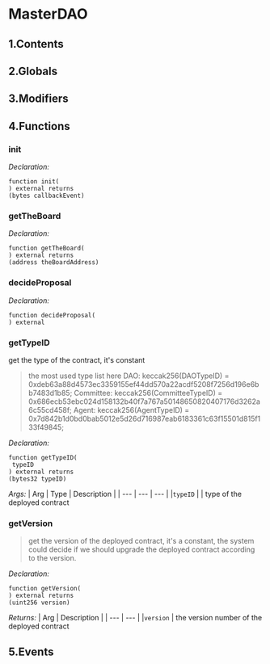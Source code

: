 # MasterDAO





## 1.Contents
<!-- START doctoc -->
<!-- END doctoc -->

## 2.Globals

## 3.Modifiers

## 4.Functions

### init



*Declaration:*
```solidity
function init(
) external returns
(bytes callbackEvent)
```




### getTheBoard



*Declaration:*
```solidity
function getTheBoard(
) external returns
(address theBoardAddress)
```




### decideProposal



*Declaration:*
```solidity
function decideProposal(
) external
```




### getTypeID
get the type of the contract, it's constant

> the most used type list here
DAO: keccak256(DAOTypeID) = 0xdeb63a88d4573ec3359155ef44dd570a22acdf5208f7256d196e6bb7483d1b85;
Committee: keccak256(CommitteeTypeID) = 0x686ecb53ebc024d158132b40f7a767a50148650820407176d3262a6c55cd458f;
Agent: keccak256(AgentTypeID) = 0x7d842b1d0bd0bab5012e5d26d716987eab6183361c63f15501d815f133f49845;

*Declaration:*
```solidity
function getTypeID(
 typeID
) external returns
(bytes32 typeID)
```

*Args:*
| Arg | Type | Description |
| --- | --- | --- |
|`typeID` |  | type of the deployed contract



### getVersion

> get the version of the deployed contract, it's a constant, the system could
decide if we should upgrade the deployed contract according to the version.


*Declaration:*
```solidity
function getVersion(
) external returns
(uint256 version)
```


*Returns:*
| Arg | Description |
| --- | --- |
|`version` | the version number of the deployed contract

## 5.Events

